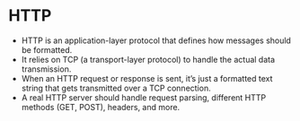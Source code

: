 # HTTP

- HTTP is an application-layer protocol that defines how messages should be formatted.
- It relies on TCP (a transport-layer protocol) to handle the actual data transmission.
- When an HTTP request or response is sent, it’s just a formatted text string that gets transmitted over a TCP connection.
- A real HTTP server should handle request parsing, different HTTP methods (GET, POST), headers, and more.
